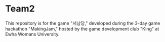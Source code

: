 # Team2

This repository is for the game "서낭당," developed during the 3-day game hackathon "MakingJam," hosted by the game development club "King" at Ewha Womans University.
